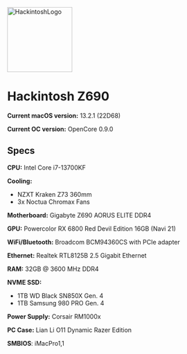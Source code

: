 <img src="https://i.imgur.com/IfsTVAq.png" height="150" title="HackintoshLogo">

# Hackintosh Z690

**Current macOS version:** 13.2.1 (22D68)

**Current OC version:** OpenCore 0.9.0

## Specs

**CPU:** Intel Core i7-13700KF

**Cooling:**

- NZXT Kraken Z73 360mm
- 3x Noctua Chromax Fans

**Motherboard:** Gigabyte Z690 AORUS ELITE DDR4

**GPU:** Powercolor RX 6800 Red Devil Edition 16GB (Navi 21)

**WiFi/Bluetooth:** Broadcom BCM94360CS with PCIe adapter

**Ethernet:** Realtek RTL8125B 2.5 Gigabit Ethernet

**RAM:** 32GB @ 3600 MHz DDR4

**NVME SSD:**

- 1TB WD Black SN850X Gen. 4
- 1TB Samsung 980 PRO Gen. 4

**Power Supply:** Corsair RM1000x

**PC Case:** Lian Li O11 Dynamic Razer Edition

**SMBIOS**: iMacPro1,1
